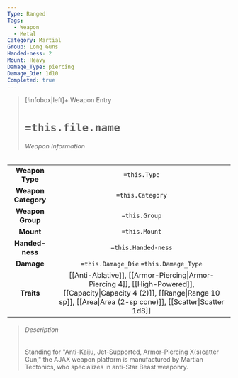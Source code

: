 ```yaml
---
Type: Ranged
Tags:
  - Weapon
  - Metal
Category: Martial
Group: Long Guns
Handed-ness: 2
Mount: Heavy
Damage_Type: piercing
Damage_Die: 1d10
Completed: true
---
```

> [!infobox|left]+ Weapon Entry
> # `=this.file.name`
> ###### Weapon Information
|                     |                                                                                                                                                                                       |
|:-------------------:|:-------------------------------------------------------------------------------------------------------------------------------------------------------------------------------------:|
|   **Weapon Type**   |                                                                                     `=this.Type`                                                                                      |
| **Weapon Category** |                                                                                   `=this.Category`                                                                                    |
|  **Weapon Group**   |                                                                                     `=this.Group`                                                                                     |
|      **Mount**      |                                                                                     `=this.Mount`                                                                                     |
|   **Handed-ness**   |                                                                                  `=this.Handed-ness`                                                                                  |
|     **Damage**      |                                                                        `=this.Damage_Die` `=this.Damage_Type`                                                                         |
|     **Traits**      | [[Anti-Ablative]], [[Armor-Piercing\|Armor-Piercing 4]], [[High-Powered]], [[Capacity\|Capacity 4 (2)]], [[Range\|Range 10 sp]], [[Area\|Area (2-sp cone)]], [[Scatter\|Scatter 1d8]] |
> ###### *Description*
> Standing for "Anti-Kaiju, Jet-Supported, Armor-Piercing X(s)catter Gun," the AJAX weapon platform is manufactured by Martian Tectonics, who specializes in anti-Star Beast weaponry. 
